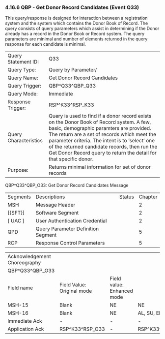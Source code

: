 ### 4.16.6 QBP - Get Donor Record Candidates (Event Q33)

This query/response is designed for interaction between a registration system and the system which contains the Donor Book of Record. The query consists of query parameters which assist in determining if the Donor already has a record in the Donor Book or Record system. The query parameters are minimal and number of elements returned in the query response for each candidate is minimal.

|     |     |
| --- | --- |
| Query Statement ID: | Q33 |
| Query Type: | Query by Parameter/ |
| Query Name: | Get Donor Record Candidates |
| Query Trigger: | QBP^Q33^QBP_Q33 |
| Query Mode: | Immediate |
| Response Trigger: | RSP^K33^RSP_K33 |
| Query Characteristics | Query is used to find if a donor record exists on the Donor Book of Record system. A few, basic, demographic paramters are provided. The return are a set of records which meet the parameter criteria. The intent is to ‘select’ one of the returned candidate records, then run the Get Donor Record query to return the detail for that specific donor. |
| Purpose: | Returns minimal information for set of donor records |

QBP^Q33^QBP_O33: Get Donor Record Candidates Message

|     |     |     |     |
| --- | --- | --- | --- |
| Segments | Descriptions | Status | Chapter |
| MSH | Message Header |  | 2 |
| [\{SFT}] | Software Segment |  | 2 |
| [ UAC ] | User Authentication Credential |  | 2 |
| QPD | Query Parameter Definition Segment |  | 5 |
| RCP | Response Control Parameters |  | 5 |

|     |     |     |     |     |
| --- | --- | --- | --- | --- |
| Acknowledgement Choreography |  |  |  |  |
| QBP^Q33^QBP_O33 |  |  |  |  |
| Field name | Field Value: Original mode | Field value: Enhanced mode |  |  |
| MSH-15 | Blank | NE | NE | AL, SU, ER |
| MSH-16 | Blank | NE | AL, SU, ER | AL, SU, ER |
| Immediate Ack | - | - | - | RSP^K33^RSP_O33 |
| Application Ack | RSP^K33^RSP_O33 | - | RSP^K33^RSP_O33 | RSP^K33^RSP_O33 |
